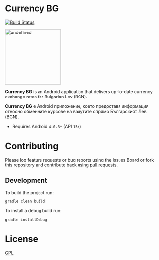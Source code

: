 Currency BG
=========================

[![Build Status](https://travis-ci.org/vexelon-dot-net/currencybg.app.svg?branch=master)](https://travis-ci.org/vexelon-dot-net/currencybg.app)

<a href='https://play.google.com/store/apps/details?id=net.vexelon.currencybg.app&utm_source=global_co&utm_medium=prtnr&utm_content=Mar2515&utm_campaign=PartBadge&pcampaignid=MKT-Other-global-all-co-prtnr-py-PartBadge-Mar2515-1'><img alt='undefined' src='https://play.google.com/intl/en_us/badges/images/generic/bg_badge_web_generic.png' width="180px"/></a>

**Currency BG** is an Android application that delivers up-to-date currency exchange rates for Bulgarian Lev (BGN).

**Currency BG** е Android приложение, което предоставя информация относно обменните курсове на валутите спрямо Българският Лев (BGN).

  * Requires Android `4.0.3+` (API `15+`)

# Contributing

Please log feature requests or bug reports using the [Issues Board](https://github.com/vexelon-dot-net/currencybg.app/issues) or fork this repository and contribute back using [pull requests](https://github.com/vexelon-dot-net/currencybg.app/pulls).

## Development

To build the project run:

    gradle clean build

To install a debug build run:

    gradle installDebug

# License

[GPL](LICENSE)

